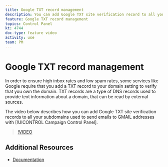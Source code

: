 ```yaml
---
title: Google TXT record management
description: You can add Google TXT site verification record to all your subdomains used to send emails to GMAIL addresses through the Campaign Control Panel.
feature: Google TXT record management
topics: Control Panel
kt: 4744
doc-type: feature video
activity: use
team: PM
---
```


# Google TXT record management

In order to ensure high inbox rates and low spam rates, some services like Google require that you add a TXT record to your domain setting to verify that you own the domain. TXT records are a type of DNS records used to provide text information about a domain, that can be read by external sources.

The video below describes how you can add Google TXT site verification records to all your subdomains used to send emails to GMAIL addresses with [!UICONTROL Campaign Control Panel].

>[!VIDEO](https://video.tv.adobe.com/v/32369?quality=12)

## Additional Resources

* [Documentation](https://docs.adobe.com/content/help/en/control-panel/using/subdomains-and-certificates/managing-txt-records.html)
